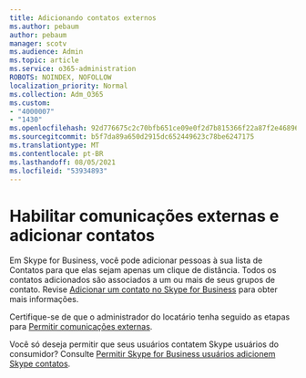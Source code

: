 ```yaml
---
title: Adicionando contatos externos
ms.author: pebaum
author: pebaum
manager: scotv
ms.audience: Admin
ms.topic: article
ms.service: o365-administration
ROBOTS: NOINDEX, NOFOLLOW
localization_priority: Normal
ms.collection: Adm_O365
ms.custom:
- "4000007"
- "1430"
ms.openlocfilehash: 92d776675c2c70bfb651ce09e0f2d7b815366f22a87f2e468964fa4971d275f4
ms.sourcegitcommit: b5f7da89a650d2915dc652449623c78be6247175
ms.translationtype: MT
ms.contentlocale: pt-BR
ms.lasthandoff: 08/05/2021
ms.locfileid: "53934893"
---
```

# <a name="enable-external-communications-and-add-contacts"></a>Habilitar comunicações externas e adicionar contatos

Em Skype for Business, você pode adicionar pessoas à sua lista de Contatos para que elas sejam apenas um clique de distância. Todos os contatos adicionados são associados a um ou mais de seus grupos de contato. Revise [Adicionar um contato no Skype for Business](https://support.office.com/article/add-a-contact-in-skype-for-business-89338023-2adf-4f5c-90b6-f8b6f72fadd1) para obter mais informações. 

Certifique-se de que o administrador do locatário tenha seguido as etapas para [Permitir comunicações externas](https://docs.microsoft.com/skypeforbusiness/set-up-skype-for-business-online/allow-users-to-contact-external-skype-for-business-users).

Você só deseja permitir que seus usuários contatem Skype usuários do consumidor? Consulte [Permitir Skype for Business usuários adicionem Skype contatos](https://docs.microsoft.com/skypeforbusiness/set-up-skype-for-business-online/let-skype-for-business-users-add-skype-contacts). 